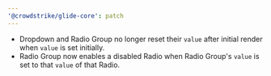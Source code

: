 ```yaml
---
'@crowdstrike/glide-core': patch
---
```


- Dropdown and Radio Group no longer reset their `value` after initial render when `value` is set initially.
- Radio Group now enables a disabled Radio when Radio Group's `value` is set to that `value` of that Radio.
